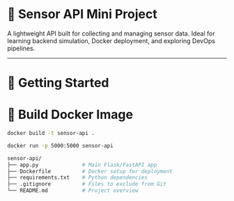 # 📡 Sensor API Mini Project

A lightweight API built for collecting and managing sensor data. Ideal for learning backend simulation, Docker deployment, and exploring DevOps pipelines.

---

# 🚀 Getting Started

# 🐳 Build Docker Image

```bash
docker build -t sensor-api .

docker run -p 5000:5000 sensor-api

sensor-api/
├── app.py              # Main Flask/FastAPI app
├── Dockerfile          # Docker setup for deployment
├── requirements.txt    # Python dependencies
├── .gitignore          # Files to exclude from Git
└── README.md           # Project overview


